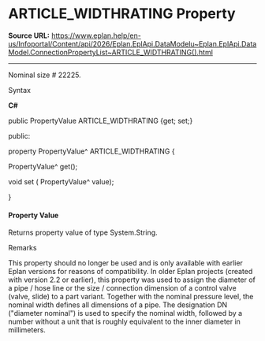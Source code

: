 # ARTICLE_WIDTHRATING Property

**Source URL:** https://www.eplan.help/en-us/Infoportal/Content/api/2026/Eplan.EplApi.DataModelu~Eplan.EplApi.DataModel.ConnectionPropertyList~ARTICLE_WIDTHRATING().html

---

Nominal size # 22225.

Syntax

**C#**



public PropertyValue ARTICLE_WIDTHRATING {get; set;}

public:

property PropertyValue^ ARTICLE_WIDTHRATING {

   PropertyValue^ get();

   void set (    PropertyValue^ value);

}


#### Property Value

Returns property value of type System.String.

Remarks

This property should no longer be used and is only available with earlier Eplan versions for reasons of compatibility. In older Eplan projects (created with version 2.2 or earlier), this property was used to assign the diameter of a pipe / hose line or the size / connection dimension of a control valve (valve, slide) to a part variant. Together with the nominal pressure level, the nominal width defines all dimensions of a pipe. The designation DN ("diameter nominal") is used to specify the nominal width, followed by a number without a unit that is roughly equivalent to the inner diameter in millimeters.

